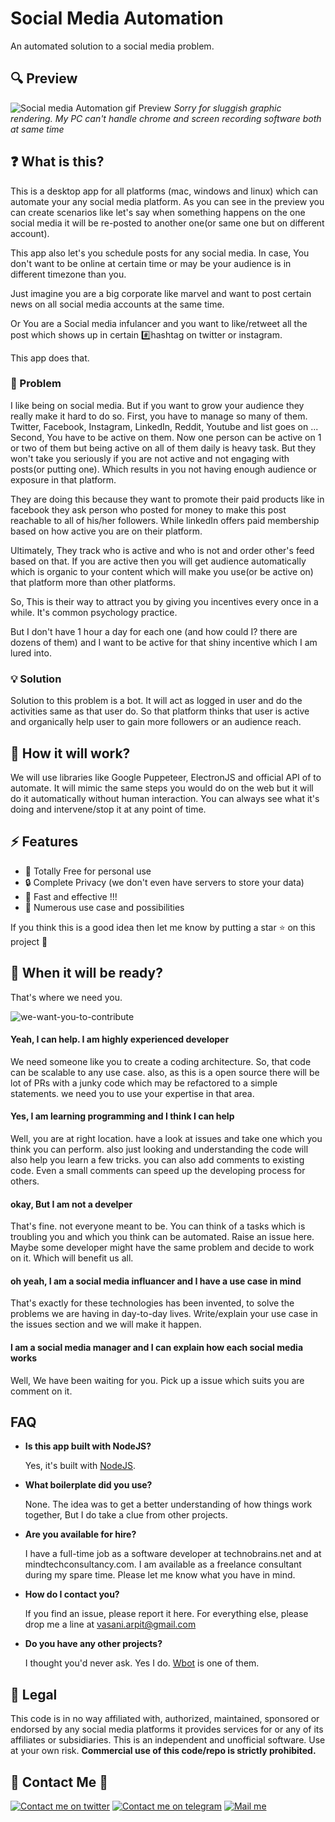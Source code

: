 # Social Media Automation 
An automated solution to a social media problem. 

## 🔍 Preview
![Social media Automation gif Preview](https://user-images.githubusercontent.com/6497827/63050003-aa027c80-bef7-11e9-95a7-5cdbace131dc.gif)
*Sorry for sluggish graphic rendering. My PC can't handle chrome and screen recording software both at same time*


## ❓ What is this?

This is a desktop app for all platforms (mac, windows and linux) which can automate your any social media platform. As you can see in the preview you can create scenarios like let's say when something happens on the one social media it will be re-posted to another one(or same one but on different account). 

This app also let's you schedule posts for any social media. In case, You don't want to be online at certain time or may be your audience is in different timezone than you.

Just imagine you are a big corporate like marvel and want to post certain news on all social media accounts at the same time. 

Or You are a Social media infulancer and you want to like/retweet all the post which shows up in certain #️⃣hashtag on twitter or instagram.

This app does that.

### 🤔 Problem

I like being on social media. But if you want to grow your audience they really make it hard to do so. First, you have to manage so many of them. Twitter, Facebook, Instagram, LinkedIn, Reddit, Youtube and list goes on ... Second, You have to be active on them. Now one person can be active on 1 or two of them but being active on all of them daily is heavy task. But they won't take you seriously if you are not active and not engaging with posts(or putting one). Which results in you not having enough audience or exposure in that platform.

They are doing this because they want to promote their paid products like in facebook they ask person who posted for money to make this post reachable to all of his/her followers. While linkedIn offers paid membership based on how active you are on their platform. 

Ultimately, They track who is active and who is not and order other's feed based on that. If you are active then you will get audience automatically which is organic to your content which will make you use(or be active on) that platform more than other platforms. 

So, This is their way to attract you by giving you incentives every once in a while. It's common psychology practice. 

But I don't have 1 hour a day for each one (and how could I? there are dozens of them) and I want to be active for that shiny incentive which I am lured into. 

### 💡 Solution

Solution to this problem is a bot. It will act as logged in user and do the activities same as that user do. So that platform thinks that user is active and organically help user to gain more followers or an audience reach.

## 🤨 How it will work?

We will use libraries like Google Puppeteer, ElectronJS and official API of to automate. It will mimic the same steps you would do on the web but it will do it automatically without human interaction. You can always see what it's doing and intervene/stop it at any point of time.

## ⚡ Features

 - 💯 Totally Free for personal use
 - 🔒 Complete Privacy (we don't even have servers to store your data)  
 - 🚀 Fast and effective !!!
 - 🤯 Numerous use case and possibilities

If you think this is a good idea then let me know by putting a star ⭐ on this project 🙂



## 🤨 When it will be ready?
That's where we need you.

![we-want-you-to-contribute](https://user-images.githubusercontent.com/6497827/63040885-1d9a8e80-bee4-11e9-900e-ff4920762e52.jpg)

#### Yeah, I can help. I am highly experienced developer
We need someone like you to create a coding architecture. So, that code can be scalable to any use case. also, as this is a open source there will be lot of PRs with a junky code which may be refactored to a simple statements. we need you to use your expertise in that area. 

#### Yes, I am learning programming and I think I can help
Well, you are at right location. have a look at issues and take one which you think you can perform. also just looking and understanding the code will also help you learn a few tricks. you can also add comments to existing code. Even a small comments can speed up the developing process for others. 

#### okay, But I am not a develper
That's fine. not everyone meant to be. You can think of a tasks which is troubling you and which you think can be automated. Raise an issue here. Maybe some developer might have the same problem and decide to work on it. Which will benefit us all.

#### oh yeah, I am a social media influancer and I have a use case in mind

That's exactly for these technologies has been invented, to solve the problems we are having in day-to-day lives. Write/explain your use case in the issues section and we will make it happen.

#### I am a social media manager and I can explain how each social media works

Well, We have been waiting for you. Pick up a issue which suits you are comment on it.



## FAQ

* **Is this app built with NodeJS?**
  
  Yes, it's built with [NodeJS](https://nodejs.org/en/).

* **What boilerplate did you use?**

  None. The idea was to get a better understanding of how things work together, But I do take a clue from other projects.

* **Are you available for hire?**

  I have a full-time job as a software developer at technobrains.net and at mindtechconsultancy.com. I am available as a freelance consultant during my spare time. Please let me know what you have in mind.

* **How do I contact you?**

  If you find an issue, please report it here. For everything else, please drop me a line at vasani.arpit@gmail.com

* **Do you have any other projects?**
  
  I thought you'd never ask. Yes I do. [Wbot](https://github.com/vasani-arpit/WBOT) is one of them.

## 📄 Legal 

This code is in no way affiliated with, authorized, maintained, sponsored or endorsed by any social media platforms it provides services for or any of its affiliates or subsidiaries. This is an independent and unofficial software. Use at your own risk. **Commercial use of this code/repo is strictly prohibited.**


## 👋 Contact Me 👋

[![Contact me on twitter][twitter_logo]][twitter]
[![Contact me on telegram][telegram_logo]][telegram]
[![Mail me][gmail_logo]][gmail]

[twitter_logo]: https://user-images.githubusercontent.com/6497827/57843958-c30e6b00-77ec-11e9-97bd-dfbc800f96a9.png
[telegram_logo]: https://user-images.githubusercontent.com/6497827/57844175-2ac4b600-77ed-11e9-8488-f2d45efa7497.png
[gmail_logo]: https://user-images.githubusercontent.com/6497827/62424751-c1b85480-b6f0-11e9-97de-096c0a980829.png
[twitter]: https://twitter.com/ArpitVasani
[telegram]: http://t.me/Arpit_Vasani
[gmail]: mailto:vasani.arpit@gmail.com?subject=Regarding%20Wbot&body=Hi